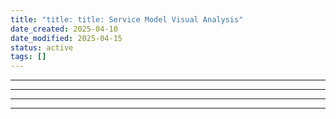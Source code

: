 ```yaml
---
title: "title: title: Service Model Visual Analysis"
date_created: 2025-04-10
date_modified: 2025-04-15
status: active
tags: []
---
```


---

---

---

---


